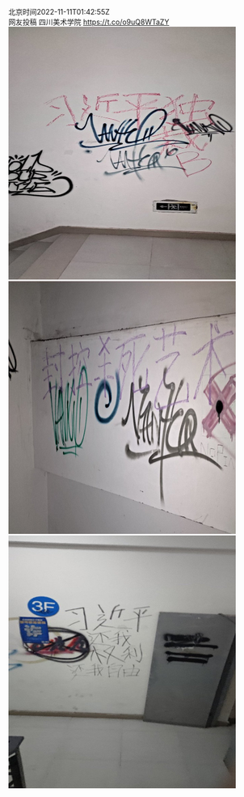 北京时间2022-11-11T01:42:55Z<br>网友投稿
四川美术学院 https://t.co/o9uQ8WTaZY<br><img src='/temp/image/2022/o-Month-11/1590761936727470081_0.jpg' width='450' height='500'><img src='/temp/image/2022/o-Month-11/1590761936727470081_1.jpg' width='450' height='500'><img src='/temp/image/2022/o-Month-11/1590761936727470081_2.jpg' width='450' height='500'><br><br>